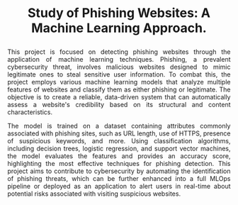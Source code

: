 <h1><p align = "center"> Study of Phishing Websites: A Machine Learning Approach. </p></h1>

<p align = "justify" >This project is focused on detecting phishing websites through the application of machine learning techniques. Phishing, a prevalent cybersecurity threat, involves malicious websites designed to mimic legitimate ones to steal sensitive user information. To combat this, the project employs various machine learning models that analyze multiple features of websites and classify them as either phishing or legitimate. The objective is to create a reliable, data-driven system that can automatically assess a website's credibility based on its structural and content characteristics.</p>

<p align = "justify">The model is trained on a dataset containing attributes commonly associated with phishing sites, such as URL length, use of HTTPS, presence of suspicious keywords, and more. Using classification algorithms, including decision trees, logistic regression, and support vector machines, the model evaluates the features and provides an accuracy score, highlighting the most effective techniques for phishing detection. This project aims to contribute to cybersecurity by automating the identification of phishing threats, which can be further enhanced into a full MLOps pipeline or deployed as an application to alert users in real-time about potential risks associated with visiting suspicious websites.</p>
